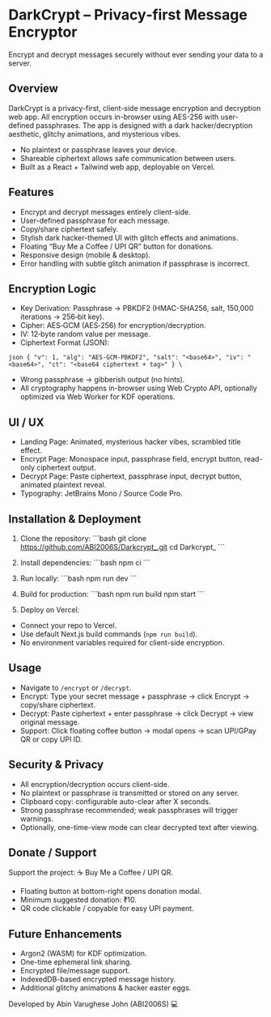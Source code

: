 # DarkCrypt – Privacy‑first Message Encryptor

Encrypt and decrypt messages securely without ever sending your data to a server.

## Overview
DarkCrypt is a privacy-first, client-side message encryption and decryption web app. All encryption occurs in-browser using AES-256 with user-defined passphrases. The app is designed with a dark hacker/decryption aesthetic, glitchy animations, and mysterious vibes.

- No plaintext or passphrase leaves your device.
- Shareable ciphertext allows safe communication between users.
- Built as a React + Tailwind web app, deployable on Vercel.

## Features
- Encrypt and decrypt messages entirely client-side.
- User-defined passphrase for each message.
- Copy/share ciphertext safely.
- Stylish dark hacker-themed UI with glitch effects and animations.
- Floating “Buy Me a Coffee / UPI QR” button for donations.
- Responsive design (mobile & desktop).
- Error handling with subtle glitch animation if passphrase is incorrect.

## Encryption Logic

- Key Derivation: Passphrase → PBKDF2 (HMAC-SHA256, salt, 150,000 iterations → 256‑bit key).
- Cipher: AES‑GCM (AES‑256) for encryption/decryption.
- IV: 12‑byte random value per message.
- Ciphertext Format (JSON):

`json
{
  "v": 1,
  "alg": "AES-GCM-PBKDF2",
  "salt": "<base64>",
  "iv": "<base64>",
  "ct": "<base64 ciphertext + tag>"
}
\`

- Wrong passphrase → gibberish output (no hints).
- All cryptography happens in-browser using Web Crypto API, optionally optimized via Web Worker for KDF operations.

## UI / UX
- Landing Page: Animated, mysterious hacker vibes, scrambled title effect.
- Encrypt Page: Monospace input, passphrase field, encrypt button, read-only ciphertext output.
- Decrypt Page: Paste ciphertext, passphrase input, decrypt button, animated plaintext reveal.
- Typography: JetBrains Mono / Source Code Pro.

## Installation & Deployment

1. Clone the repository:
\`\`\`bash
git clone https://github.com/ABI2006S/Darkcrypt_.git
cd Darkcrypt_
\`\`\`

2. Install dependencies:
\`\`\`bash
npm ci
\`\`\`

3. Run locally:
\`\`\`bash
npm run dev
\`\`\`

4. Build for production:
\`\`\`bash
npm run build
npm start
\`\`\`

5. Deploy on Vercel:
- Connect your repo to Vercel.
- Use default Next.js build commands (`npm run build`).
- No environment variables required for client-side encryption.

## Usage
- Navigate to `/encrypt` or `/decrypt`.
- Encrypt: Type your secret message + passphrase → click Encrypt → copy/share ciphertext.
- Decrypt: Paste ciphertext + enter passphrase → click Decrypt → view original message.
- Support: Click floating coffee button → modal opens → scan UPI/GPay QR or copy UPI ID.

## Security & Privacy
- All encryption/decryption occurs client-side.
- No plaintext or passphrase is transmitted or stored on any server.
- Clipboard copy: configurable auto-clear after X seconds.
- Strong passphrase recommended; weak passphrases will trigger warnings.
- Optionally, one-time-view mode can clear decrypted text after viewing.

## Donate / Support
Support the project: ☕ Buy Me a Coffee / UPI QR.

- Floating button at bottom-right opens donation modal.
- Minimum suggested donation: ₹10.
- QR code clickable / copyable for easy UPI payment.

## Future Enhancements
- Argon2 (WASM) for KDF optimization.
- One-time ephemeral link sharing.
- Encrypted file/message support.
- IndexedDB-based encrypted message history.
- Additional glitchy animations & hacker easter eggs.

Developed by Abin Varughese John (ABI2006S) 💻
